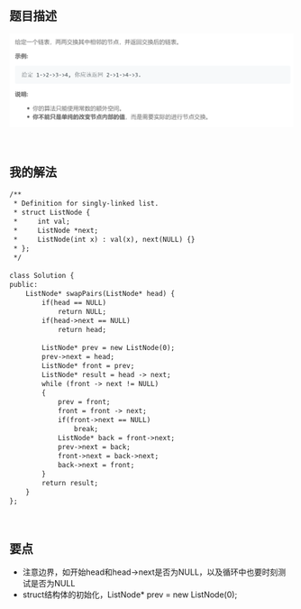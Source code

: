 ## 题目描述
![](img/24-description.png)

<br/>

## 我的解法
```
/**
 * Definition for singly-linked list.
 * struct ListNode {
 *     int val;
 *     ListNode *next;
 *     ListNode(int x) : val(x), next(NULL) {}
 * };
 */

class Solution {
public:
    ListNode* swapPairs(ListNode* head) {  
        if(head == NULL)
            return NULL;
        if(head->next == NULL)
            return head;
        
        ListNode* prev = new ListNode(0);
        prev->next = head;    
        ListNode* front = prev;
        ListNode* result = head -> next;
        while (front -> next != NULL)
        {
            prev = front;
            front = front -> next;
            if(front->next == NULL)
                break;
            ListNode* back = front->next;
            prev->next = back;
            front->next = back->next;
            back->next = front;           
        }
        return result;        
    }
};
```

<br/>

## 要点
- 注意边界，如开始head和head->next是否为NULL，以及循环中也要时刻测试是否为NULL
- struct结构体的初始化，ListNode* prev = new ListNode(0);
